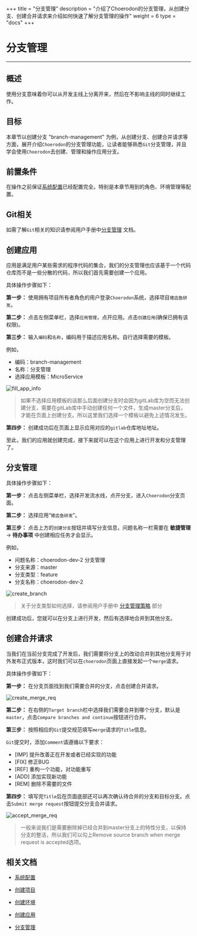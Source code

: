 +++
title = "分支管理"
description = "介绍了Choerodon的分支管理，从创建分支、创建合并请求来介绍如何快速了解分支管理的操作"
weight = 6
type = "docs"
+++

# 分支管理
---

## 概述

使用分支意味着你可以从开发主线上分离开来，然后在不影响主线的同时继续工作。

## 目标

本章节以创建分支 "branch-management" 为例，从创建分支、创建合并请求等方面，展开介绍`Choerodon`的分支管理功能，让读者能够熟悉`Git`分支管理，并且学会使用`Choerodon`去创建、管理和操作应用分支。

## 前置条件

在操作之前保证[系统配置](../../../user-guide/manager-guide/system-configuration)已经配置完全。特别是本章节用到的角色、环境管理等配置。

## Git相关
如需了解`Git`相关的知识请参阅用户手册中[分支管理](../../../user-guide/development/code-manage/manage-branch/) 文档。

## 创建应用

应用是满足用户某些需求的程序代码的集合，我们的分支管理也应该基于一个代码仓库而不是一些分散的代码，所以我们首先需要创建一个应用。

具体操作步骤如下：

**第一步：** 使用拥有项目所有者角色的用户登录`Choerodon`系统，选择项目`猪齿鱼研发`。

**第二步：** 点击左侧菜单栏，选择`应用管理`，点开应用。点击`创建应用`(确保已拥有该权限)。

**第三步：** 输入`编码`和`名称`，编码用于描述应用名称。自行选择需要的模板。

例如，

- 编码：branch-management
- 名称：分支管理
- 选择应用模板：MicroService

![fill_app_info](/docs/quick-start/image/branch/fill_app_info.png)

<blockquote class="note">
    如果不选择应用模板的话那么后面创建分支时会因为gitLab库为空而无法创建分支，需要在gitLab库中手动创建任何一个文件，生成master分支后，才能在页面上创建分支。所以这里我们选择一个模板以避免上述情况发生。
</blockquote>

**第四步：** 创建成功后在页面上显示应用对应的`gitlab`仓库地址地址。

至此，我们的应用就创建完成，接下来就可以在这个应用上进行开发和分支管理了。

## 分支管理

具体操作步骤如下：

**第一步：** 点击左侧菜单栏，选择开发流水线，点开分支，进入`Choerodon`分支页面。

**第二步：** 选择应用“`猪齿鱼研发`”。
 
**第三步：** 点击上方的`创建分支`按钮并填写分支信息，问题名称一栏需要在 **敏捷管理** -> **待办事项** 中创建相应任务才会显示。

例如，

* 问题名称：choerodon-dev-2 分支管理
* 分支来源：master
* 分支类型：feature
* 分支名称：choerodon-dev-2
 
![create_branch](/docs/quick-start/image/branch/create_branch.png)

> 关于分支类型如何选择，请参阅用户手册中 [分支管理策略](../../../user-guide/development/code-manage/manage-branch/) 部分   
 
 创建成功后，您就可以在分支上进行开发，然后有选择地合并到其他分支。

## 创建合并请求

当我们在当前分支完成了开发后，我们需要将分支上的改动合并到其他分支用于对外发布正式版本，这时我们可以在`choerodon`页面上直接发起一个`merge`请求。

具体操作步骤如下：

**第一步：** 在分支页面找到我们需要合并的分支，点击创建合并请求。
 
![create_merge_req](/docs/quick-start/image/branch/create_merge_req.png)
 
**第二步：** 在右侧的`Target branch`栏中选择我们需要合并到哪个分支，默认是`master`，点击`Compare branches and continue`按钮进行合并。

**第三步：** 按照相应的`Git`提交规范填写`merge`请求的`Title`信息。

 `Git`提交时，添加`Comment`请遵循以下要求：
 
 - [IMP] 提升改善正在开发或者已经实现的功能
 - [FIX] 修正BUG
 - [REF] 重构一个功能，对功能重写
 - [ADD] 添加实现新功能
 - [REM] 删除不需要的文件

**第四步：** 填写完`Title`后在页面底部还可以再次确认待合并的分支和目标分支。点击`Submit merge request`按钮提交分支合并请求。

![accept_merge_req](/docs/quick-start/image/branch/accept_merge_req.png) 

<blockquote class="note">
    一般来说我们是需要删除掉已经合并到master分支上的特性分支，以保持分支的整洁，所以我们可以勾上Remove source branch when merge request is accepted选项。
</blockquote>

## 相关文档

- [系统配置](../../../user-guide/manager-guide/system-configuration)

- [创建项目](../../../quick-start/admin/project)

- [创建环境](../../../user-guide/deploy/env-config/)

- [创建应用](../../../user-guide/development/application-service/)

- [分支管理](../../../user-guide/development/code-manage/manage-branch/)